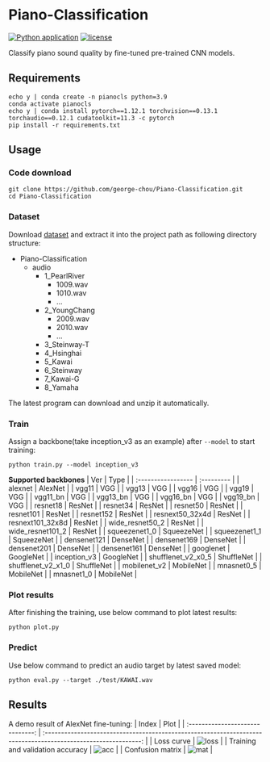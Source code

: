 # Piano-Classification

[![Python application](https://github.com/george-chou/Piano-Classification/actions/workflows/python-app.yml/badge.svg?branch=main)](https://github.com/george-chou/Piano-Classification/actions/workflows/python-app.yml)
[![license](https://img.shields.io/github/license/george-chou/Piano-Classification.svg)](https://github.com/george-chou/Piano-Classification/blob/master/LICENSE)

Classify piano sound quality by fine-tuned pre-trained CNN models.

## Requirements
```
echo y | conda create -n pianocls python=3.9
conda activate pianocls
echo y | conda install pytorch==1.12.1 torchvision==0.13.1 torchaudio==0.12.1 cudatoolkit=11.3 -c pytorch
pip install -r requirements.txt
```

## Usage

### Code download

```
git clone https://github.com/george-chou/Piano-Classification.git
cd Piano-Classification
```
### Dataset

Download [dataset](https://huggingface.co/datasets/george-chou/Piano-Sound-Quality-Database/resolve/main/audio.zip) and extract it into the project path as following directory structure:

- Piano-Classification
    - audio
        - 1_PearlRiver
          - 1009.wav
          - 1010.wav
          - ...     
        - 2_YoungChang
          - 2009.wav
          - 2010.wav
          - ...       
        - 3_Steinway-T
        - 4_Hsinghai
        - 5_Kawai
        - 6_Steinway
        - 7_Kawai-G
        - 8_Yamaha

The latest program can download and unzip it automatically.

### Train
Assign a backbone(take inception_v3 as an example) after `--model` to start training:
```
python train.py --model inception_v3
```

__Supported backbones__
| Ver                | Type       |
| :----------------- | :--------- |
| alexnet            | AlexNet    |
| vgg11              | VGG        |
| vgg13              | VGG        |
| vgg16              | VGG        |
| vgg19              | VGG        |
| vgg11_bn           | VGG        |
| vgg13_bn           | VGG        |
| vgg16_bn           | VGG        |
| vgg19_bn           | VGG        |
| resnet18           | ResNet     |
| resnet34           | ResNet     |
| resnet50           | ResNet     |
| resnet101          | ResNet     |
| resnet152          | ResNet     |
| resnext50_32x4d    | ResNet     |
| resnext101_32x8d   | ResNet     |
| wide_resnet50_2    | ResNet     |
| wide_resnet101_2   | ResNet     |
| squeezenet1_0      | SqueezeNet |
| squeezenet1_1      | SqueezeNet |
| densenet121        | DenseNet   |
| densenet169        | DenseNet   |
| densenet201        | DenseNet   |
| densenet161        | DenseNet   |
| googlenet          | GoogleNet  |
| inception_v3       | GoogleNet  |
| shufflenet_v2_x0_5 | ShuffleNet |
| shufflenet_v2_x1_0 | ShuffleNet |
| mobilenet_v2       | MobileNet  |
| mnasnet0_5         | MobileNet  |
| mnasnet1_0         | MobileNet  |

### Plot results
After finishing the training, use below command to plot latest results:
```
python plot.py
```

### Predict
Use below command to predict an audio target by latest saved model:
```
python eval.py --target ./test/KAWAI.wav
```

## Results
A demo result of AlexNet fine-tuning:
|              Index               |                                                      Plot                                                      |
| :------------------------------: | :------------------------------------------------------------------------------------------------------------: |
|            Loss curve            | ![loss](https://user-images.githubusercontent.com/20459298/233117067-380e9921-3b6d-4542-a4a7-0ba92bb95534.png) |
| Training and validation accuracy | ![acc](https://user-images.githubusercontent.com/20459298/233117103-231c8555-1b95-49e1-938c-88eb5494d542.png)  |
|         Confusion matrix         | ![mat](https://user-images.githubusercontent.com/20459298/233117128-d6033719-a104-4830-95c1-0038cf0cc954.png)  |
